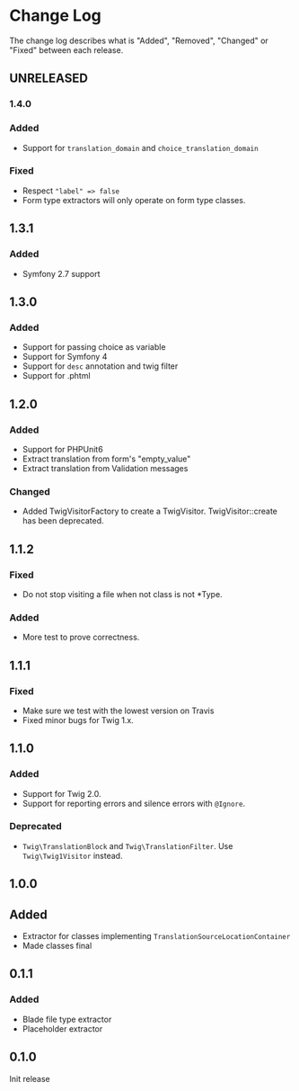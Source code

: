 # Change Log

The change log describes what is "Added", "Removed", "Changed" or "Fixed" between each release. 

## UNRELEASED

### 1.4.0

### Added

- Support for `translation_domain` and `choice_translation_domain`

### Fixed

- Respect `"label" => false`
- Form type extractors will only operate on form type classes.  

## 1.3.1

### Added

- Symfony 2.7 support

## 1.3.0

### Added

- Support for passing choice as variable
- Support for Symfony 4
- Support for `desc` annotation and twig filter
- Support for .phtml

## 1.2.0

### Added

- Support for PHPUnit6
- Extract translation from form's "empty_value"
- Extract translation from Validation messages

### Changed

- Added TwigVisitorFactory to create a TwigVisitor. TwigVisitor::create has been deprecated. 

## 1.1.2

### Fixed

- Do not stop visiting a file when not class is not *Type.

### Added

- More test to prove correctness. 

## 1.1.1

### Fixed

- Make sure we test with the lowest version on Travis
- Fixed minor bugs for Twig 1.x.

## 1.1.0

### Added

- Support for Twig 2.0.
- Support for reporting errors and silence errors with `@Ignore`.

### Deprecated

- `Twig\TranslationBlock` and `Twig\TranslationFilter`. Use `Twig\Twig1Visitor` instead. 

## 1.0.0

## Added

- Extractor for classes implementing `TranslationSourceLocationContainer`
- Made classes final 

## 0.1.1

### Added

- Blade file type extractor
- Placeholder extractor

## 0.1.0

Init release


